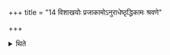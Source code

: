 +++
title = "14 विशाखयोः प्रजाकामोऽनुराधेष्ठृद्धिकामः श्रवणे"

+++

<details><summary>थिते</summary>

14. (A performer) desirous of progeny (should establish fires) under Viśākhās, ...desirous of growth under Anurādhās... desirous of prosperity... under Śravaṇa....; desirous of firm establishment under Uttara Proṣṭhapadas.
</details>
